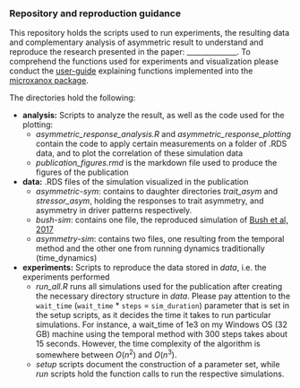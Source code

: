 
### Repository and reproduction guidance

This repository holds the scripts used to run experiments, the resulting data  and complementary analysis of asymmetric result to understand and
reproduce the research presented in the paper: ______________. To comprehend the functions used for experiments and visualization please conduct the
[user-guide](www.dummy-link.com) explaining functions implemented into the [microxanox package](https://github.com/UZH-PEG/microxanox).

The directories hold the following:

* **analysis:** Scripts to analyze the result, as well as the code used for the plotting:
  - *asymmetric_response_analysis.R* and *asymmetric_response_plotting* contain the code to apply certain measurements on a folder of .RDS data, and to plot the correlation of these simulation data
  - *publication_figures.rmd* is the markdown file used to produce the figures of the publication
* **data:** .RDS files of the simulation visualized in the publication
  - *asymmetric-sym*: contains to daughter directories *trait_asym* and *stressor_asym*, holding the responses to trait asymmetry, and asymmetry in driver patterns respectively.
  - *bush-sim*: contains one file, the reproduced simulation of [Bush et al, 2017](https://www.nature.com/articles/s41467-017-00912-x)
  - *asymmetry-sim*: contains two files, one resulting from the temporal method and the other one from running dynamics traditionally (time_dynamics)
* **experiments:** Scripts to reproduce the data stored in *data*, i.e. the experiments performed
  - *run_all.R* runs all simulations used for the publication after creating the necessary directory structure in *data*. Please pay attention to the `wait_time` (`wait_time` * `steps` = `sim_duration`) parameter that is set in the setup scripts, as it decides the time it takes to run particular simulations. For instance, a wait_time of 1e3 on my Windows OS (32 GB) machine using the temporal method with 300 steps takes about 15 seconds. However, the time complexity of the algorithm is somewhere between $O(n^2)$ and $O(n^3)$.
  - *setup* scripts document the construction of a parameter set, while *run* scripts hold the function calls to run the respective simulations.

